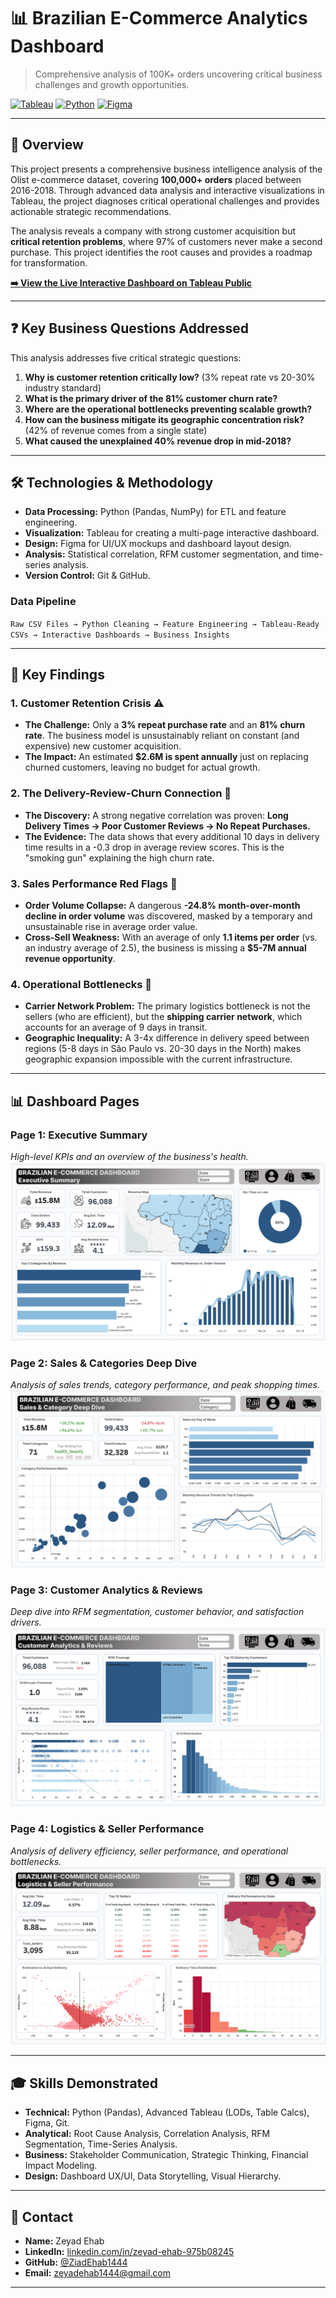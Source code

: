 # 📊 Brazilian E-Commerce Analytics Dashboard

> Comprehensive analysis of 100K+ orders uncovering critical business challenges and growth opportunities.

[![Tableau](https://img.shields.io/badge/Tableau-E97627?style=for-the-badge&logo=Tableau&logoColor=white)](https://public.tableau.com/views/BrazilianE-CommerceDataset_17591473671670/SalesCategoriesDeepDive)
[![Python](https://img.shields.io/badge/Python-3776AB?style=for-the-badge&logo=python&logoColor=white)](https://www.python.org/)
[![Figma](https://img.shields.io/badge/Figma-F24E1E?style=for-the-badge&logo=figma&logoColor=white)](https://www.figma.com/)

-----

## 🎯 Overview

This project presents a comprehensive business intelligence analysis of the Olist e-commerce dataset, covering **100,000+ orders** placed between 2016-2018. Through advanced data analysis and interactive visualizations in Tableau, the project diagnoses critical operational challenges and provides actionable strategic recommendations.

The analysis reveals a company with strong customer acquisition but **critical retention problems**, where 97% of customers never make a second purchase. This project identifies the root causes and provides a roadmap for transformation.

**[➡️ View the Live Interactive Dashboard on Tableau Public](https://public.tableau.com/views/BrazilianE-CommerceDataset_17591473671670/SalesCategoriesDeepDive)**

-----

## ❓ Key Business Questions Addressed

This analysis addresses five critical strategic questions:

1.  **Why is customer retention critically low?** (3% repeat rate vs 20-30% industry standard)
2.  **What is the primary driver of the 81% customer churn rate?**
3.  **Where are the operational bottlenecks preventing scalable growth?**
4.  **How can the business mitigate its geographic concentration risk?** (42% of revenue comes from a single state)
5.  **What caused the unexplained 40% revenue drop in mid-2018?**

-----

## 🛠️ Technologies & Methodology

* **Data Processing:** Python (Pandas, NumPy) for ETL and feature engineering.
* **Visualization:** Tableau for creating a multi-page interactive dashboard.
* **Design:** Figma for UI/UX mockups and dashboard layout design.
* **Analysis:** Statistical correlation, RFM customer segmentation, and time-series analysis.
* **Version Control:** Git & GitHub.

### Data Pipeline
`Raw CSV Files → Python Cleaning → Feature Engineering → Tableau-Ready CSVs → Interactive Dashboards → Business Insights`

-----

## 🔴 Key Findings

### 1. Customer Retention Crisis ⚠️
* **The Challenge:** Only a **3% repeat purchase rate** and an **81% churn rate**. The business model is unsustainably reliant on constant (and expensive) new customer acquisition.
* **The Impact:** An estimated **$2.6M is spent annually** just on replacing churned customers, leaving no budget for actual growth.

### 2. The Delivery-Review-Churn Connection 🔗
* **The Discovery:** A strong negative correlation was proven: **Long Delivery Times → Poor Customer Reviews → No Repeat Purchases.**
* **The Evidence:** The data shows that every additional 10 days in delivery time results in a -0.3 drop in average review scores. This is the "smoking gun" explaining the high churn rate.

### 3. Sales Performance Red Flags 🚨
* **Order Volume Collapse:** A dangerous **-24.8% month-over-month decline in order volume** was discovered, masked by a temporary and unsustainable rise in average order value.
* **Cross-Sell Weakness:** With an average of only **1.1 items per order** (vs. an industry average of 2.5), the business is missing a **$5-7M annual revenue opportunity**.

### 4. Operational Bottlenecks 🚧
* **Carrier Network Problem:** The primary logistics bottleneck is not the sellers (who are efficient), but the **shipping carrier network**, which accounts for an average of 9 days in transit.
* **Geographic Inequality:** A 3-4x difference in delivery speed between regions (5-8 days in São Paulo vs. 20-30 days in the North) makes geographic expansion impossible with the current infrastructure.

-----

## 📊 Dashboard Pages

### Page 1: Executive Summary
*High-level KPIs and an overview of the business's health.*
![Executive Summary](image/Executive%20Summary.png)

### Page 2: Sales & Categories Deep Dive
*Analysis of sales trends, category performance, and peak shopping times.*
![Sales & Categories Deep Dive](image/Sales%20&%20Categories%20Deep%20Dive.png)

### Page 3: Customer Analytics & Reviews
*Deep dive into RFM segmentation, customer behavior, and satisfaction drivers.*
![Customer Analytics & Reviews](image/Customer%20Analytics%20&%20Reviews.png)

### Page 4: Logistics & Seller Performance
*Analysis of delivery efficiency, seller performance, and operational bottlenecks.*
![Logistics & Seller Performance](image/Logistics%20&%20Seller%20Performance.png)

-----

## 🎓 Skills Demonstrated

* **Technical:** Python (Pandas), Advanced Tableau (LODs, Table Calcs), Figma, Git.
* **Analytical:** Root Cause Analysis, Correlation Analysis, RFM Segmentation, Time-Series Analysis.
* **Business:** Stakeholder Communication, Strategic Thinking, Financial Impact Modeling.
* **Design:** Dashboard UX/UI, Data Storytelling, Visual Hierarchy.

-----

## 📧 Contact

* **Name:** Zeyad Ehab
* **LinkedIn:** [linkedin.com/in/zeyad-ehab-975b08245](https://www.linkedin.com/in/zeyad-ehab-975b08245)
* **GitHub:** [@ZiadEhab1444](https://github.com/ZiadEhab1444)
* **Email:** zeyadehab1444@gmail.com

-----
